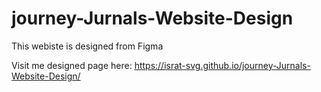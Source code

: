 # journey-Jurnals-Website-Design
This webiste is designed from Figma

Visit me designed page here:  https://israt-svg.github.io/journey-Jurnals-Website-Design/
